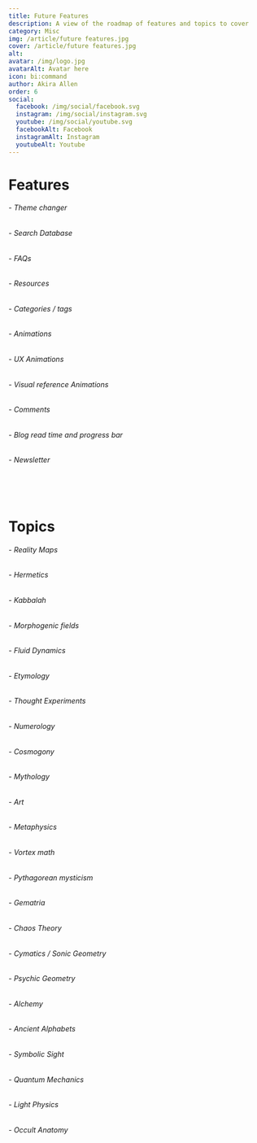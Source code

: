 ```yaml
---
title: Future Features
description: A view of the roadmap of features and topics to cover
category: Misc
img: /article/future features.jpg
cover: /article/future features.jpg
alt: 
avatar: /img/logo.jpg
avatarAlt: Avatar here
icon: bi:command
author: Akira Allen
order: 6
social:
  facebook: /img/social/facebook.svg
  instagram: /img/social/instagram.svg
  youtube: /img/social/youtube.svg
  facebookAlt: Facebook
  instagramAlt: Instagram
  youtubeAlt: Youtube
---
```

# Features
###### - Theme changer
###### - Search Database
###### - FAQs
###### - Resources
###### - Categories / tags
###### - Animations
######    - UX Animations
######    - Visual reference Animations
###### - Comments
###### - Blog read time and progress bar 
###### - Newsletter

<br><br>

# Topics
###### - Reality Maps
###### - Hermetics
###### - Kabbalah
###### - Morphogenic fields
###### - Fluid Dynamics
###### - Etymology
###### - Thought Experiments
###### - Numerology
###### - Cosmogony
###### - Mythology
###### - Art
###### - Metaphysics
###### - Vortex math
###### - Pythagorean mysticism
###### - Gematria
###### - Chaos Theory
###### - Cymatics / Sonic Geometry
###### - Psychic Geometry
###### - Alchemy
###### - Ancient Alphabets
###### - Symbolic Sight
###### - Quantum Mechanics
###### - Light Physics
###### - Occult Anatomy
